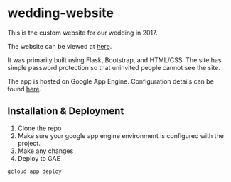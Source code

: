 # wedding-website
This is the custom website for our wedding in 2017. 

The website can be viewed at [here](https://weddingwebsite-145723.appspot.com/).

It was primarily built using Flask, Bootstrap, and HTML/CSS. The site has simple password protection so that uninvited people cannot see the site.

The app is hosted on Google App Engine. Configuration details can be found [here](https://cloud.google.com/appengine/docs/python/getting-started/python-standard-env).

## Installation & Deployment

1. Clone the repo
2. Make sure your google app engine environment is configured with the project.
3. Make any changes
4. Deploy to GAE

```
gcloud app deploy
```